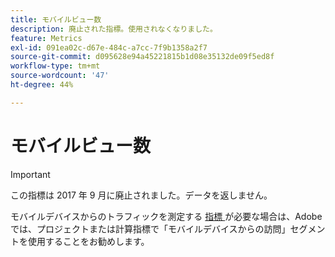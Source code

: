 ```yaml
---
title: モバイルビュー数
description: 廃止された指標。使用されなくなりました。
feature: Metrics
exl-id: 091ea02c-d67e-484c-a7cc-7f9b1358a2f7
source-git-commit: d095628e94a45221815b1d08e35132de09f5ed8f
workflow-type: tm+mt
source-wordcount: '47'
ht-degree: 44%

---
```


# モバイルビュー数

>[!IMPORTANT]
>
>この指標は 2017 年 9 月に廃止されました。データを返しません。

モバイルデバイスからのトラフィックを測定する [ 指標 ](overview.md) が必要な場合は、Adobeでは、プロジェクトまたは計算指標で「モバイルデバイスからの訪問」セグメントを使用することをお勧めします。
